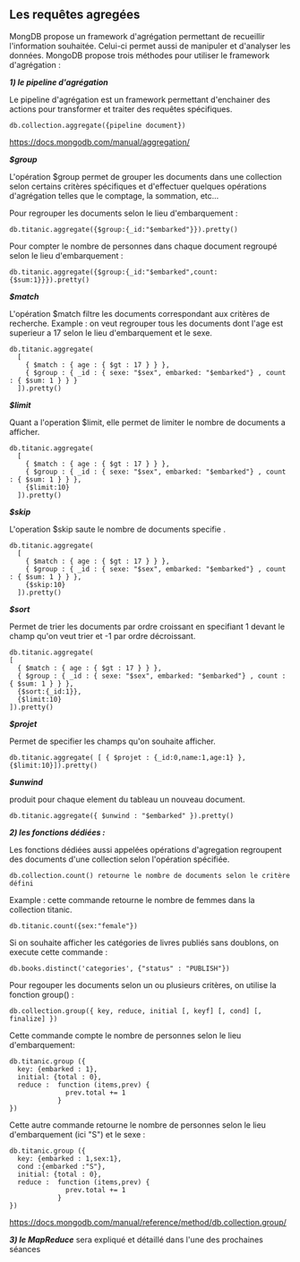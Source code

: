 ## Les requêtes agregées ##

MongDB propose un framework d'agrégation permettant de recueillir l'information souhaitée. Celui-ci permet aussi de manipuler et 
d'analyser les données. MongoDB propose trois méthodes pour utiliser le framework d'agrégation :

***1) le pipeline d'agrégation***

Le pipeline d'agrégation est un framework permettant d'enchainer des actions pour transformer et traiter des requêtes spécifiques.
```
db.collection.aggregate({pipeline document})
```
https://docs.mongodb.com/manual/aggregation/

***$group***

L'opération $group permet de grouper les documents dans une collection selon certains critères spécifiques et d'effectuer quelques opérations d'agrégation telles que le comptage, la sommation, etc...

Pour regrouper les documents selon le lieu d'embarquement : 
```
db.titanic.aggregate({$group:{_id:"$embarked"}}).pretty()
```
Pour compter le nombre de personnes dans chaque document regroupé selon le lieu d'embarquement : 
```
db.titanic.aggregate({$group:{_id:"$embarked",count:{$sum:1}}}).pretty()
```
***$match***

L'opération $match filtre les documents correspondant aux critères de recherche.
Example : on veut regrouper tous les documents dont l'age est superieur a 17 selon le lieu d'embarquement et le sexe.
```
db.titanic.aggregate(
  [
    { $match : { age : { $gt : 17 } } },
    { $group : { _id : { sexe: "$sex", embarked: "$embarked"} , count : { $sum: 1 } } }
  ]).pretty()
  ```
***$limit*** 

Quant a l'operation $limit, elle permet de limiter le nombre de documents a afficher.
```
db.titanic.aggregate(
  [
    { $match : { age : { $gt : 17 } } },
    { $group : { _id : { sexe: "$sex", embarked: "$embarked"} , count : { $sum: 1 } } },
    {$limit:10}
  ]).pretty()
  ```
  
  ***$skip***
  
L'operation $skip saute le nombre de documents specifie .
```
db.titanic.aggregate(
  [
    { $match : { age : { $gt : 17 } } },
    { $group : { _id : { sexe: "$sex", embarked: "$embarked"} , count : { $sum: 1 } } },
    {$skip:10}
  ]).pretty()
  ```
  
 ***$sort***
 
  Permet de trier les documents par ordre croissant en specifiant 1 devant le champ qu'on veut trier et -1 par ordre décroissant.
  
  ```
db.titanic.aggregate(
  [
    { $match : { age : { $gt : 17 } } },
    { $group : { _id : { sexe: "$sex", embarked: "$embarked"} , count : { $sum: 1 } } },
    {$sort:{_id:1}},
    {$limit:10}
  ]).pretty()
  ```
  ***$projet***
  
  Permet de specifier les champs qu'on souhaite afficher. 
  
 ```
db.titanic.aggregate( [ { $projet : {_id:0,name:1,age:1} },{$limit:10}]).pretty()
 ```
***$unwind***

produit pour chaque element du tableau un nouveau document.

```
db.titanic.aggregate({ $unwind : "$embarked" }).pretty()
```

 ***2) les fonctions dédiées :***
 
 Les fonctions dédiées aussi appelées opérations d'agregation regroupent des documents d'une collection selon l'opération spécifiée.
 ```
 db.collection.count() retourne le nombre de documents selon le critère défini
 ```
 Example : cette commande retourne le nombre de femmes dans la collection titanic.
 ```
 db.titanic.count({sex:"female"}) 
 ```
 Si on souhaite afficher les catégories de livres publiés sans doublons, on execute cette commande : 
 ```
 db.books.distinct('categories', {"status" : "PUBLISH"})
 ```
 Pour regouper les documents selon un ou plusieurs critères, on utilise la fonction group() : 
 ```
 db.collection.group({ key, reduce, initial [, keyf] [, cond] [, finalize] })
 ```
 Cette commande compte le nombre de personnes selon le lieu d'embarquement:
  ```
 db.titanic.group ({
    key: {embarked : 1},
    initial: {total : 0},
    reduce :  function (items,prev) {
                prev.total += 1
              }
})
```

Cette autre commande retourne le nombre de personnes selon le lieu d'embarquement (ici "S") et le sexe :

  ```
 db.titanic.group ({
    key: {embarked : 1,sex:1},
    cond :{embarked :"S"},
    initial: {total : 0},
    reduce :  function (items,prev) {
                prev.total += 1
              }
})
``` 
 https://docs.mongodb.com/manual/reference/method/db.collection.group/

 ***3)  le MapReduce*** sera expliqué et détaillé dans l'une des prochaines séances
 




